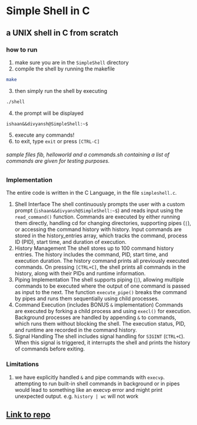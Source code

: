 # Simple Shell in C
## a UNIX shell in C from scratch
### how to run
1) make sure you are in the `SimpleShell` directory
2)  compile the shell by running the makefile
```bash
make
```
3) then simply run the shell by executing
```bash
./shell
```
4) the prompt will be displayed
```
ishaan&&divyansh@SimpleShell:~$
```
5) execute any commands!
6) to exit, type `exit` or press `[CTRL-C]`
###### sample files fib, helloworld and a commands.sh containing a list of commands are given for testing purposes.
### Implementation
The entire code is written in the C Language, in the file `simpleshell.c`.
1. Shell Interface
The shell continuously prompts the user with a custom prompt (`ishaan&&divyansh@SimpleShell:~$`) and reads input using the `read_command()` function.
Commands are executed by either running them directly, handling cd for changing directories, supporting pipes (`|`), or accessing the command history with history.
Input commands are stored in the history_entries array, which tracks the command, process ID (PID), start time, and duration of execution.
2. History Management
The shell stores up to 100 command history entries. The history includes the command, PID, start time, and execution duration.
The history command prints all previously executed commands.
On pressing `[CTRL+C]`, the shell prints all commands in the history, along with their PIDs and runtime information.
3. Piping Implementation
The shell supports piping (`|`), allowing multiple commands to be executed where the output of one command is passed as input to the next. The function `execute_pipe()` breaks the command by pipes and runs them sequentially using child processes.
4. Command Execution (includes BONUS `&` implementation)
Commands are executed by forking a child process and using `execl()` for execution. Background processes are handled by appending `&` to commands, which runs them without blocking the shell.
The execution status, PID, and runtime are recorded in the command history.
5. Signal Handling
The shell includes signal handling for `SIGINT` (`CTRL+C`). When this signal is triggered, it interrupts the shell and prints the history of commands before exiting.

### Limitations
1. we have explicitly handled  `&` and pipe commands with `execvp`. attempting to run built-in shell commands in background or in pipes would lead to something like an execvp error and might print unexpected output. e.g. `history | wc` will not work
## [Link to repo](https://github.com/Ishaaann/os-assignments)
